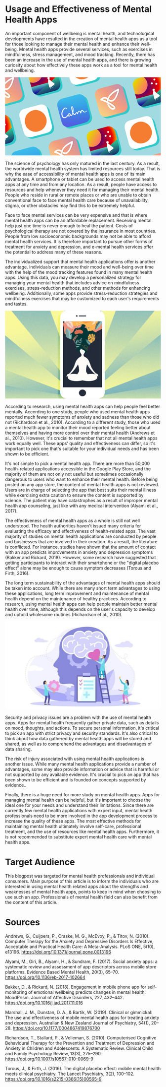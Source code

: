 # Usage and Effectiveness of Mental Health Apps

An important component of wellbeing is mental health, and technological developments have resulted in the creation of mental health apps as a tool for those looking to manage their mental health and enhance their well-being. Mnetal health apps provide several services, such as exercises in mindfulness, stress management, and mood tracking. Recently, there has been an increase in the use of mental health apps, and there is growing curiosity about how effectively these apps work as a tool for mental health and wellbeing.

![Mental Health apps](best-mental-health-apps-2021-1611590537.png)

The science of psychology has only matured in the last century. As a result, the worldwide mental health system has limited resources still today. That is why the ease of accessibility of mental health apps is one of its main advantages. A smartphone or tablet can be used to access mental health apps at any time and from any location. As a result, people have access to resources and help whenever they need it for managing their mental health. People who reside in rural or remote places or who are unable to obtain conventional face to face mental health care because of unavailability, stigma, or other obstacles may find this to be extremely helpful.

Face to face mental services can be very expensive and that is where mental health apps can be an affordable replacement. Receiving mental help just one time is never enough to heal the patient. Costs of psychological therapy are not covered by the insurance in most countries. People from low socioeconomic backgrounds may not be able to afford mental health services. It is therefore important to pursue other forms of treatment for anxiety and depression, and e-mental health services offer the potential to address many of these reasons.

The individualized support that mental health applications offer is another advantage. Individuals can measure their mood and well-being over time with the help of the mood tracking features found in many mental health apps. Using this data, you may develop a personalized strategy for managing your mental health that includes advice on mindfulness exercises, stress-reduction methods, and other methods for enhancing wellbeing. Additionally, some apps provide stress-reduction strategies and mindfulness exercises that may be customized to each user's requirements and tastes.

![Mental Health](mental-health-apps.jpg)

According to research, using mental health apps can help people feel better mentally. According to one study, people who used mental health apps reported much fewer symptoms of anxiety and sadness than those who did not (Richardson et al., 2010). According to a different study, those who used a mental health app to monitor their mood reported feeling better about themselves and having more control over their mental health (Andrews et al., 2010). However, it's crucial to remember that not all mental health apps work equally well. These apps' quality and effectiveness can differ, so it's important to pick one that's suitable for your individual needs and has been shown to be efficient. 

It's not simple to pick a mental health app. There are more than 50,000 health-related applications accessible in the Google Play Store, and the majority of them are not only not useful but sometimes occasionally dangerous to users who want to enhance their mental health. Before being posted on any app store, the content of mental health apps is not reviewed. Users are in charge of selecting the app that best suits their mental illness while exercising extra caution to ensure the content is supported by science. The patient may have catastrophes as a result of improper mental health app counseling, just like with any medical intervention (Alyami et al., 2017).

The effectiveness of mental health apps as a whole is still not well understood. The health authorities haven't issued many criteria for evaluating the efficacy and effectiveness of health-related apps. The vast majority of studies on mental health applications are conducted by people and businesses that are involved in their creation. As a result, the literature is conflicted. For instance, studies have shown that the amount of contact with an app predicts improvements in anxiety and depression symptoms (Bakker and Rickard, 2018). However, some research have suggested that getting participants to interact with their smartphone or the "digital placebo effect" alone may be enough to cause symptom decreases (Torous and Firth, 2016).

The long term sustainability of the advantages of mental health apps should be taken into account. While there are many short term advantages to using these applications, long term improvement and maintenance of mental health depend on the maintenance of healthy practices. According to research, using mental health apps can help people maintain better mental health over time, although this depends on the user's capacity to develop and uphold wholesome routines (Richardson et al., 2010). 
 
 ![Mental Health](www.wuv.deThemenPeople-SkillsMental-Health-ist-heute-ein-Employer-Branding-Vorteil.jpg)
 
Security and privacy issues are a problem with the use of mental health apps. Apps for mental health frequently gather private data, such as details on mood, thoughts, and actions. To secure personal information, it's critical to pick an app with strict privacy and security standards. It's also critical to think about how data gathered by mental health apps will be stored and shared, as well as to comprehend the advantages and disadvantages of data sharing.

The risk of injury associated with using mental health applications is another issue. While many mental health applications provide a number of advantages, some may also provide information or advice that is harmful or not supported by any available evidence. It's crucial to pick an app that has been shown to be efficient and is founded on concepts supported by evidence..

Finally, there is a huge need for more study on mental health apps. Apps for managing mental health can be helpful, but it's important to choose the ideal one for your needs and understand their limitations. Since there are currently few mental health applications with expert input, mental health professionals need to be more involved in the app development process to increase the quality of these apps. The most effective methods for maintaining mental health ultimately involve self-care, professional treatment, and the use of resources like mental health apps. Furthermore, it is not recommended to substitute expert mental health care with mental health apps.

# Target Audience
This blogpost was targeted for mental health professionals and individual consumers. Main purpose of this article is to inform the individuals who are interested in using mental health related apps about the strengths and weaknesses of mental health apps, points to keep in mind when choosing to use such an app. Professionals of mental health field can also benefit from the content of this article.


# Sources

Andrews, G., Cuijpers, P., Craske, M. G., McEvoy, P., & Titov, N. (2010). Computer Therapy for the Anxiety and Depressive Disorders Is Effective, Acceptable and Practical Health Care: A Meta-Analysis. PLoS ONE, 5(10), e13196. https://doi.org/10.1371/journal.pone.0013196

Alyami, M., Giri, B., Alyami, H., & Sundram, F. (2017). Social anxiety apps: a systematic review and assessment of app descriptors across mobile store platforms. Evidence Based Mental Health, 20(3), 65–70. https://doi.org/10.1136/eb-2017-102664

Bakker, D., & Rickard, N. (2018). Engagement in mobile phone app for self-monitoring of emotional wellbeing predicts changes in mental health: MoodPrism. Journal of Affective Disorders, 227, 432–442. https://doi.org/10.1016/j.jad.2017.11.016

Marshall, J. M., Dunstan, D. A., & Bartik, W. (2019). Clinical or gimmickal: The use and effectiveness of mobile mental health apps for treating anxiety and depression. Australian & New Zealand Journal of Psychiatry, 54(1), 20–28. https://doi.org/10.1177/0004867419876700

Richardson, T., Stallard, P., & Velleman, S. (2010). Computerised Cognitive Behavioural Therapy for the Prevention and Treatment of Depression and Anxiety in Children and Adolescents: A Systematic Review. Clinical Child and Family Psychology Review, 13(3), 275–290. https://doi.org/10.1007/s10567-010-0069-9

Torous, J., & Firth, J. (2016). The digital placebo effect: mobile mental health meets clinical psychiatry. The Lancet Psychiatry, 3(2), 100–102. https://doi.org/10.1016/s2215-0366(15)00565-9


